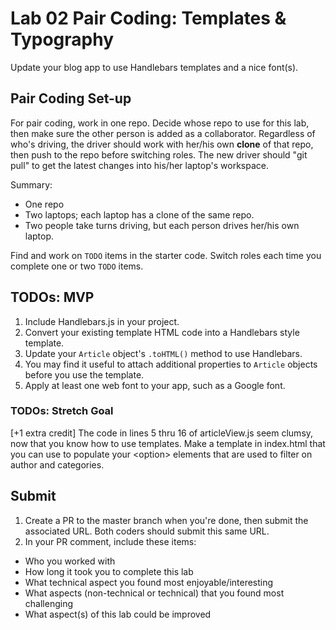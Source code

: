 # Lab 02 Pair Coding: Templates &amp; Typography
Update your blog app to use Handlebars templates and a nice font(s).

## Pair Coding Set-up
For pair coding, work in one repo. Decide whose repo to use for this lab, then make sure the other person is added as a collaborator. Regardless of who's driving, the driver should work with her/his own **clone** of that repo, then push to the repo before switching roles. The new driver should "git pull" to get the latest changes into his/her laptop's workspace.

Summary:
- One repo
- Two laptops; each laptop has a clone of the same repo.
- Two people take turns driving, but each person drives her/his own laptop.

Find and work on `TODO` items in the starter code. Switch roles each time you complete one or two `TODO` items.

## TODOs: MVP
1. Include Handlebars.js in your project.
1. Convert your existing template HTML code into a Handlebars style template.
1. Update your `Article` object's `.toHTML()` method to use Handlebars.
1. You may find it useful to attach additional properties to `Article` objects before you use the template.
1. Apply at least one web font to your app, such as a Google font.

### TODOs: Stretch Goal
[+1 extra credit] The code in lines 5 thru 16 of articleView.js seem clumsy, now that you know how to use templates. Make a template in index.html that you can use to populate your &lt;option&gt; elements that are used to filter on author and categories.

## Submit
1. Create a PR to the master branch when you're done, then submit the associated URL. Both coders should submit this same URL.
2. In your PR comment, include these items:
 - Who you worked with
 - How long it took you to complete this lab
 - What technical aspect you found most enjoyable/interesting
 - What aspects (non-technical or technical) that you found most challenging
 - What aspect(s) of this lab could be improved
